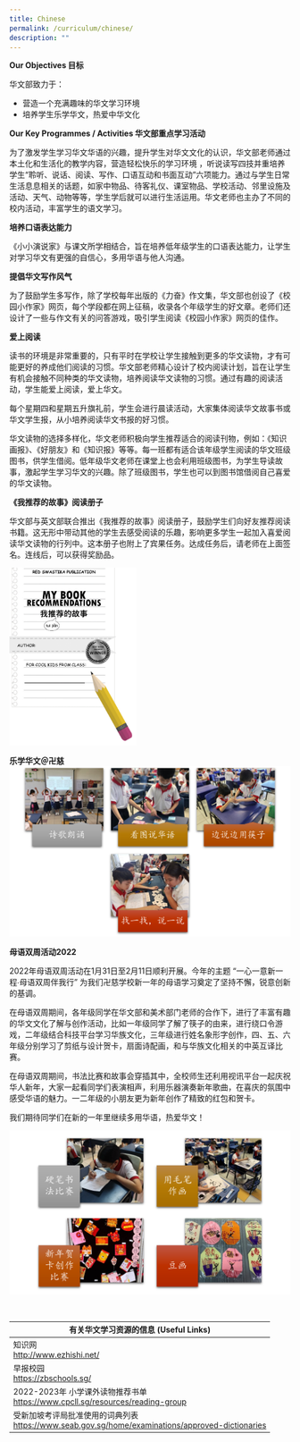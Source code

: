 ```yaml
---
title: Chinese
permalink: /curriculum/chinese/
description: ""
---
```

**Our Objectives 目标**

华文部致力于：
* 营造一个充满趣味的华文学习环境
* 培养学生乐学华文，热爱中华文化


**Our Key Programmes / Activities 华文部重点学习活动**

 为了激发学生学习华文华语的兴趣，提升学生对华文文化的认识，华文部老师通过本土化和生活化的教学内容，营造轻松快乐的学习环境 ，听说读写四技并重培养学生“聆听、说话、阅读、写作、口语互动和书面互动”六项能力。通过与学生日常生活息息相关的话题，如家中物品、待客礼仪、课室物品、学校活动、邻里设施及活动、天气、动物等等，学生学后就可以进行生活运用。华文老师也主办了不同的校内活动，丰富学生的语文学习。

**培养口语表达能力**

《小小演说家》与课文所学相结合，旨在培养低年级学生的口语表达能力，让学生对学习华文有更强的自信心，多用华语与他人沟通。

**提倡华文写作风气**

为了鼓励学生多写作，除了学校每年出版的《力奋》作文集，华文部也创设了《校园小作家》网页，每个学段都在网上征稿，收录各个年级学生的好文章。老师们还设计了一些与作文有关的问答游戏，吸引学生阅读《校园小作家》网页的佳作。

**爱上阅读**

读书的环境是非常重要的，只有平时在学校让学生接触到更多的华文读物，才有可能更好的养成他们阅读的习惯。华文部老师精心设计了校内阅读计划，旨在让学生有机会接触不同种类的华文读物，培养阅读华文读物的习惯。通过有趣的阅读活动，学生能爱上阅读，爱上华文。

每个星期四和星期五升旗礼前，学生会进行晨读活动，大家集体阅读华文故事书或华文学生报，从小培养阅读华文书报的好习惯。

华文读物的选择多样化，华文老师积极向学生推荐适合的阅读刊物，例如：《知识画报》、《好朋友》和《知识报》等等。每一班都有适合该年级学生阅读的华文班级图书，供学生借阅。低年级华文老师在课堂上也会利用班级图书，为学生导读故事，激起学生学习华文的兴趣。除了班级图书，学生也可以到图书馆借阅自己喜爱的华文读物。


**《我推荐的故事》阅读册子**

华文部与英文部联合推出《我推荐的故事》阅读册子，鼓励学生们向好友推荐阅读书籍。这无形中带动其他的学生去感受阅读的乐趣，影响更多学生一起加入喜爱阅读华文读物的行列中。这本册子也附上了宾果任务。达成任务后，请老师在上面签名。连线后，可以获得奖励品。

<img src="/images/2023chinese3.png" style="width:45%">

**乐学华文＠卍慈**
![](/images/chinese1.png)

**母语双周活动2022**

2022年母语双周活动在1月31日至2月11日顺利开展。今年的主题 “一心一意新一程∙母语双周伴我行” 为我们卍慈学校新一年的母语学习奠定了坚持不懈，锐意创新的基调。

在母语双周期间，各年级同学在华文部和美术部门老师的合作下，进行了丰富有趣的华文文化了解与创作活动，比如一年级同学了解了筷子的由来，进行绕口令游戏，二年级结合科技平台学习华族文化，三年级进行姓名象形字创作，四、五、六年级分别学习了剪纸与设计贺卡，扇面诗配画，和与华族文化相关的中英互译比赛。

在母语双周期间，书法比赛和故事会穿插其中，全校师生还利用视讯平台一起庆祝华人新年，大家一起看同学们表演相声，利用乐器演奏新年歌曲，在喜庆的氛围中感受华语的魅力。一二年级的小朋友更为新年创作了精致的红包和贺卡。

我们期待同学们在新的一年里继续多用华语，热爱华文！

![](/images/2023chinese2.png)
 
<br>

| **有关华文学习资源的信息 (Useful Links)**|  
| -------- |  
| 知识网   <br>http://www.ezhishi.net/ |
|早报校园   <br> https://zbschools.sg/   | 
| 2022-2023年 小学课外读物推荐书单   <br>https://www.cpcll.sg/resources/reading-group | 
| 受新加坡考评局批准使用的词典列表    <br>https://www.seab.gov.sg/home/examinations/approved-dictionaries |